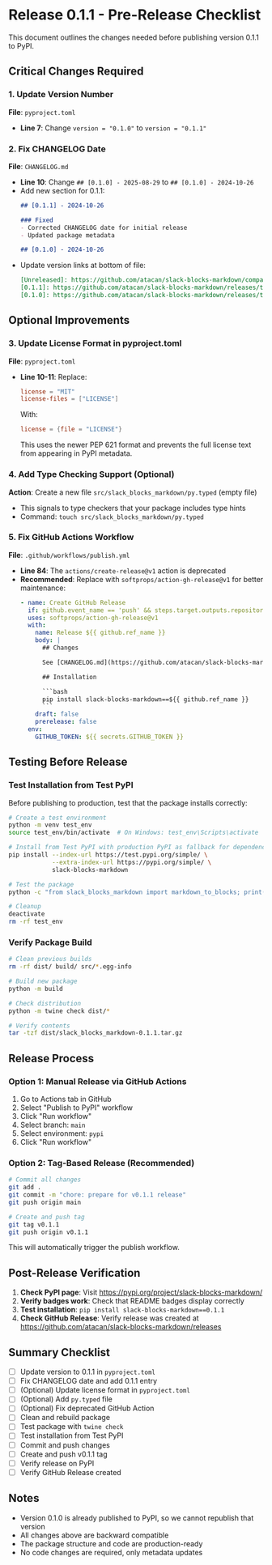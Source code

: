 # Release 0.1.1 - Pre-Release Checklist

This document outlines the changes needed before publishing version 0.1.1 to PyPI.

## Critical Changes Required

### 1. Update Version Number
**File**: `pyproject.toml`
- **Line 7**: Change `version = "0.1.0"` to `version = "0.1.1"`

### 2. Fix CHANGELOG Date
**File**: `CHANGELOG.md`
- **Line 10**: Change `## [0.1.0] - 2025-08-29` to `## [0.1.0] - 2024-10-26`
- Add new section for 0.1.1:
  ```markdown
  ## [0.1.1] - 2024-10-26

  ### Fixed
  - Corrected CHANGELOG date for initial release
  - Updated package metadata

  ## [0.1.0] - 2024-10-26
  ```
- Update version links at bottom of file:
  ```markdown
  [Unreleased]: https://github.com/atacan/slack-blocks-markdown/compare/v0.1.1...HEAD
  [0.1.1]: https://github.com/atacan/slack-blocks-markdown/releases/tag/v0.1.1
  [0.1.0]: https://github.com/atacan/slack-blocks-markdown/releases/tag/v0.1.0
  ```

## Optional Improvements

### 3. Update License Format in pyproject.toml
**File**: `pyproject.toml`
- **Line 10-11**: Replace:
  ```toml
  license = "MIT"
  license-files = ["LICENSE"]
  ```
  With:
  ```toml
  license = {file = "LICENSE"}
  ```
  This uses the newer PEP 621 format and prevents the full license text from appearing in PyPI metadata.

### 4. Add Type Checking Support (Optional)
**Action**: Create a new file `src/slack_blocks_markdown/py.typed` (empty file)
- This signals to type checkers that your package includes type hints
- Command: `touch src/slack_blocks_markdown/py.typed`

### 5. Fix GitHub Actions Workflow
**File**: `.github/workflows/publish.yml`
- **Line 84**: The `actions/create-release@v1` action is deprecated
- **Recommended**: Replace with `softprops/action-gh-release@v1` for better maintenance:
  ```yaml
  - name: Create GitHub Release
    if: github.event_name == 'push' && steps.target.outputs.repository == 'pypi'
    uses: softprops/action-gh-release@v1
    with:
      name: Release ${{ github.ref_name }}
      body: |
        ## Changes

        See [CHANGELOG.md](https://github.com/atacan/slack-blocks-markdown/blob/main/CHANGELOG.md) for details.

        ## Installation

        ```bash
        pip install slack-blocks-markdown==${{ github.ref_name }}
        ```
      draft: false
      prerelease: false
    env:
      GITHUB_TOKEN: ${{ secrets.GITHUB_TOKEN }}
  ```

## Testing Before Release

### Test Installation from Test PyPI
Before publishing to production, test that the package installs correctly:

```bash
# Create a test environment
python -m venv test_env
source test_env/bin/activate  # On Windows: test_env\Scripts\activate

# Install from Test PyPI with production PyPI as fallback for dependencies
pip install --index-url https://test.pypi.org/simple/ \
            --extra-index-url https://pypi.org/simple/ \
            slack-blocks-markdown

# Test the package
python -c "from slack_blocks_markdown import markdown_to_blocks; print(markdown_to_blocks('# Test'))"

# Cleanup
deactivate
rm -rf test_env
```

### Verify Package Build
```bash
# Clean previous builds
rm -rf dist/ build/ src/*.egg-info

# Build new package
python -m build

# Check distribution
python -m twine check dist/*

# Verify contents
tar -tzf dist/slack_blocks_markdown-0.1.1.tar.gz
```

## Release Process

### Option 1: Manual Release via GitHub Actions
1. Go to Actions tab in GitHub
2. Select "Publish to PyPI" workflow
3. Click "Run workflow"
4. Select branch: `main`
5. Select environment: `pypi`
6. Click "Run workflow"

### Option 2: Tag-Based Release (Recommended)
```bash
# Commit all changes
git add .
git commit -m "chore: prepare for v0.1.1 release"
git push origin main

# Create and push tag
git tag v0.1.1
git push origin v0.1.1
```
This will automatically trigger the publish workflow.

## Post-Release Verification

1. **Check PyPI page**: Visit https://pypi.org/project/slack-blocks-markdown/
2. **Verify badges work**: Check that README badges display correctly
3. **Test installation**: `pip install slack-blocks-markdown==0.1.1`
4. **Check GitHub Release**: Verify release was created at https://github.com/atacan/slack-blocks-markdown/releases

## Summary Checklist

- [ ] Update version to 0.1.1 in `pyproject.toml`
- [ ] Fix CHANGELOG date and add 0.1.1 entry
- [ ] (Optional) Update license format in `pyproject.toml`
- [ ] (Optional) Add `py.typed` file
- [ ] (Optional) Fix deprecated GitHub Action
- [ ] Clean and rebuild package
- [ ] Test package with `twine check`
- [ ] Test installation from Test PyPI
- [ ] Commit and push changes
- [ ] Create and push v0.1.1 tag
- [ ] Verify release on PyPI
- [ ] Verify GitHub Release created

## Notes

- Version 0.1.0 is already published to PyPI, so we cannot republish that version
- All changes above are backward compatible
- The package structure and code are production-ready
- No code changes are required, only metadata updates
